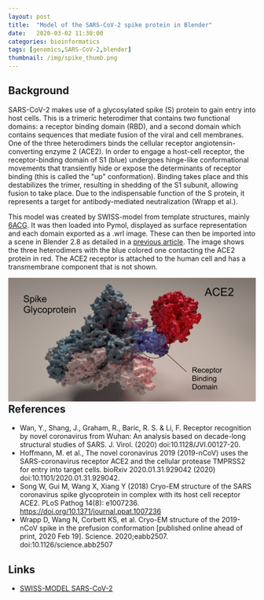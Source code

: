 ```yaml
---
layout: post
title:  "Model of the SARS-CoV-2 spike protein in Blender"
date:   2020-03-02 11:30:00
categories: bioinformatics
tags: [genomics,SARS-CoV-2,blender]
thumbnail: /img/spike_thumb.png
---
```


## Background

SARS-CoV-2 makes use of a glycosylated spike (S) protein to gain entry into host cells. This is a trimeric heterodimer that contains two functional domains: a receptor binding domain (RBD), and a second domain which contains sequences that mediate fusion of the viral and cell membranes. One of the three heterodimers binds the cellular receptor angiotensin-converting enzyme 2 (ACE2). In order to engage a host-cell receptor, the receptor-binding domain of S1 (blue) undergoes hinge-like conformational movements that transiently hide or expose the determinants of receptor binding (this is called the  "up" conformation). Binding takes place and this destabilizes the trimer, resulting in shedding of the S1 subunit, allowing fusion to take place. Due to the indispensable function of the S protein, it represents a target for antibody-mediated neutralization (Wrapp et al.).

This model was created by SWISS-model from template structures, mainly [6ACG](https://www.rcsb.org/structure/6acg). It was then loaded into Pymol, displayed as surface representation and each domain exported as a .wrl image. These can then be imported into a scene in Blender 2.8 as detailed in a [previous article](/bioinformatics/proteins-blender). The image shows the three heterodimers with the blue colored one contacting the ACE2 protein in red. The ACE2 receptor is attached to the human cell and has a transmembrane component that is not shown.

<div style="width: auto; float:left;">
 <a href="/img/sarscov2_spike_blender.png"> <img class="scaled" src="/img/sarscov2_spike_blender.png"></a>
</div>


## References

* Wan, Y., Shang, J., Graham, R., Baric, R. S. & Li, F. Receptor recognition by novel coronavirus from Wuhan: An analysis based on decade-long structural studies of SARS. J. Virol. (2020) doi:10.1128/JVI.00127-20.
* Hoffmann, M. et al., The novel coronavirus 2019 (2019-nCoV) uses the SARS-coronavirus receptor ACE2 and the cellular protease TMPRSS2 for entry into target cells. bioRxiv 2020.01.31.929042 (2020) doi:10.1101/2020.01.31.929042.
* Song W, Gui M, Wang X, Xiang Y (2018) Cryo-EM structure of the SARS coronavirus spike glycoprotein in complex with its host cell receptor ACE2. PLoS Pathog 14(8): e1007236. https://doi.org/10.1371/journal.ppat.1007236
* Wrapp D, Wang N, Corbett KS, et al. Cryo-EM structure of the 2019-nCoV spike in the prefusion conformation [published online ahead of print, 2020 Feb 19]. Science. 2020;eabb2507. doi:10.1126/science.abb2507

## Links

* [SWISS-MODEL SARS-CoV-2](https://swissmodel.expasy.org/repository/species/2697049)

